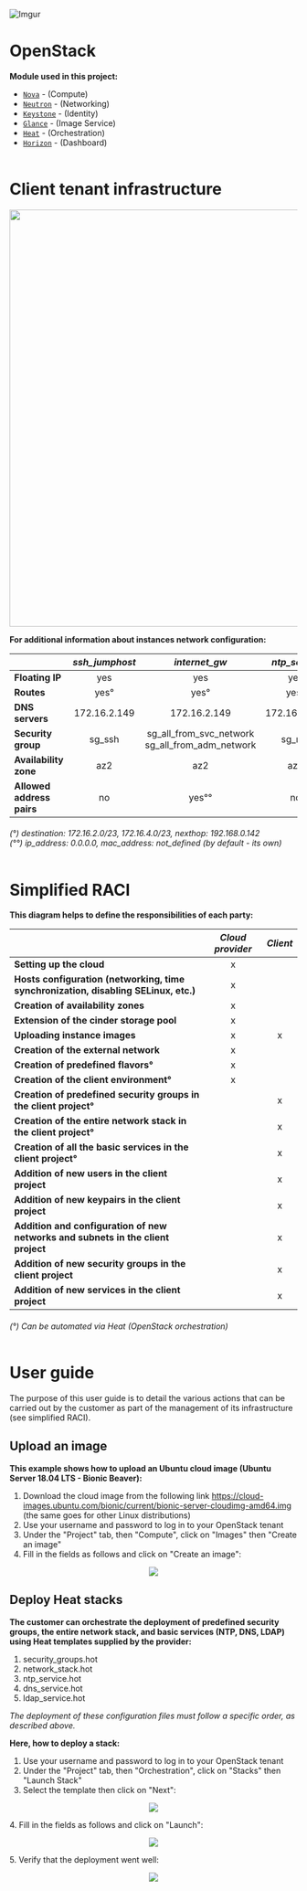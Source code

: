 ![Imgur](https://i.imgur.com/30HoYoj.png)

# OpenStack

**Module used in this project:**

* [`Nova`](https://opendev.org/openstack/puppet-nova/) -  (Compute)
* [`Neutron`](https://opendev.org/openstack/puppet-neutron/) - (Networking)
* [`Keystone`](https://opendev.org/openstack/puppet-keystone/) - (Identity)
* [`Glance`](https://opendev.org/openstack/puppet-glance/) - (Image Service)
* [`Heat`](https://opendev.org/openstack/puppet-heat/) - (Orchestration)
* [`Horizon`](https://opendev.org/openstack/puppet-horizon/) - (Dashboard)<br/><br/>

# Client tenant infrastructure

<p align="center"><img src="artefacts/network_diagram.png" width="700" height="730"></p>

**For additional information about instances network configuration:**

|                           | *ssh_jumphost* |                    *internet_gw*                    | *ntp_server* |      *ldap_server*      |      *dns_server*       |
| :------------------------ | :------------: | :-------------------------------------------------: | :----------: | :---------------------: | :---------------------: |
| **Floating IP**           |      yes       |                         yes                         |     yes      |           no            |           no            |
| **Routes**                |      yes°      |                        yes°                         |     yes°     |           no            |           no            |
| **DNS servers**           |  172.16.2.149  |                    172.16.2.149                     | 172.16.2.149 |      172.16.2.149       |      172.16.2.149       |
| **Security group**        |     sg_ssh     | sg_all_from_svc_network<br/>sg_all_from_adm_network |    sg_ntp    | sg_ssh_from_adm_network | sg_ssh_from_adm_network |
| **Availability zone**     |      az2       |                         az2                         |     az2      |           az1           |           az1           |
| **Allowed address pairs** |       no       |                        yes°°                        |      no      |           no            |           no            |

###### (°) destination: 172.16.2.0/23, 172.16.4.0/23, nexthop: 192.168.0.142<br/>(°°) ip_address: 0.0.0.0, mac_address: not_defined (by default - its own)<br/><br/>

# Simplified RACI

**This diagram helps to define the responsibilities of each party:**

|                                                              | *Cloud provider* | *Client* |
| ------------------------------------------------------------ | :--------------: | :------: |
| **Setting up the cloud**                                     |        x         |          |
| **Hosts configuration (networking, time synchronization, disabling SELinux, etc.)** |        x         |          |
| **Creation of availability zones**                           |        x         |          |
| **Extension of the cinder storage pool**                     |        x         |          |
| **Uploading instance images**                                |        x         |    x     |
| **Creation of the external network**                         |        x         |          |
| **Creation of predefined flavors°**                          |        x         |          |
| **Creation of the client environment°**                      |        x         |          |
| **Creation of predefined security groups in the client project°** |                  |    x     |
| **Creation of the entire network stack in the client project°** |                  |    x     |
| **Creation of all the basic services in the client project°** |                  |    x     |
| **Addition of new users in the client project**              |                  |    x     |
| **Addition of new keypairs in the client project**           |                  |    x     |
| **Addition and configuration of new networks and subnets in the client project** |                  |    x     |
| **Addition of new security groups in the client project**    |                  |    x     |
| **Addition of new services in the client project**           |                  |    x     |

###### (°) Can be automated via Heat (OpenStack orchestration)<br/><br/>

# User guide

The purpose of this user guide is to detail the various actions that can be carried out by the customer as part of the management of its infrastructure (see simplified RACI).

## Upload an image

**This example shows how to upload an Ubuntu cloud image (Ubuntu Server 18.04 LTS - Bionic Beaver):**

1. Download the cloud image from the following link https://cloud-images.ubuntu.com/bionic/current/bionic-server-cloudimg-amd64.img (the same goes for other Linux distributions)
2. Use your username and password to log in to your OpenStack tenant
3. Under the "Project" tab, then "Compute", click on "Images" then "Create an image"
4. Fill in the fields as follows and click on "Create an image":
<p align="center"><img src="artefacts/upload_an_image/1.png"></p>

## Deploy Heat stacks

**The customer can orchestrate the deployment of predefined security groups, the entire network stack, and basic services (NTP, DNS, LDAP) using Heat templates supplied by the provider:**

1. security_groups.hot
2. network_stack.hot
3. ntp_service.hot
4. dns_service.hot
5. ldap_service.hot

*The deployment of these configuration files must follow a specific order, as described above.*

**Here, how to deploy a stack:**

1. Use your username and password to log in to your OpenStack tenant
2. Under the "Project" tab, then "Orchestration", click on "Stacks" then "Launch Stack"
3. Select the template then click on "Next":
<p align="center"><img src="artefacts/deploy_heat_stacks/1.png"></p>
4. Fill in the fields as follows and click on "Launch":
<p align="center"><img src="artefacts/deploy_heat_stacks/2.png"></p>
5. Verify that the deployment went well:<br/>
<p align="center"><img src="artefacts/deploy_heat_stacks/3.png"></p>
